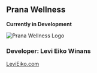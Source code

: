 ## Prana Wellness
**Currently in Development**

![Prana Wellness Logo](mobile-prana-preview.gif)

### Developer: Levi Eiko Winans
[LeviEiko.com](http://LeviEiko.com)